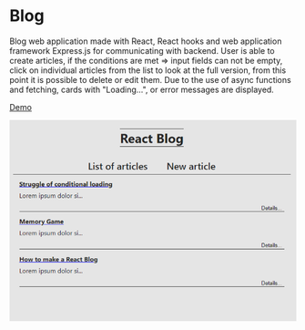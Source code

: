 # Blog

Blog web application made with React, React hooks and web application framework
Express.js for communicating with backend. User is able to create articles, if the
conditions are met => input fields can not be empty, click on individual articles
from the list to look at the full version, from this point it is possible to delete or
edit them. Due to the use of async functions and fetching, cards with "Loading...",
or error messages are displayed.

[Demo](https://www.veprekj.cz/blog)

![](../images/Blog.png)

